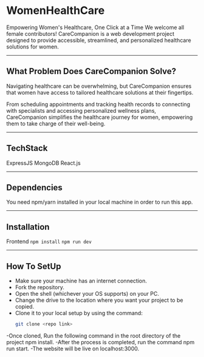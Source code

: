 ﻿# WomenHealthCare
Empowering Women's Healthcare, One Click at a Time
We welcome all female contributors! CareCompanion is a web development project designed to provide accessible, streamlined, and personalized healthcare solutions for women.

___

## What Problem Does CareCompanion Solve?
Navigating healthcare can be overwhelming, but CareCompanion ensures that women have access to tailored healthcare solutions at their fingertips.

From scheduling appointments and tracking health records to connecting with specialists and accessing personalized wellness plans, CareCompanion simplifies the healthcare journey for women, empowering them to take charge of their well-being.

___
## TechStack
ExpressJS
MongoDB
React.js

___
## Dependencies
You need npm/yarn installed in your local machine in order to run this app.

___
## Installation
Frontend
  `npm install`
  `npm run dev`
___
## How To SetUp
- Make sure your machine has an internet connection.
- Fork the repository.
- Open the shell (whichever your OS supports) on your PC.
- Change the drive to the location where you want your project to be copied.
- Clone it to your local setup by using the command:
  ```bash
  git clone <repo link>
-Once cloned, Run the following command in the root directory of the project npm install.
-After the process is completed, run the command npm run start.
-The website will be live on localhost:3000.

